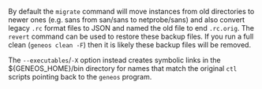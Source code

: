By default the `migrate` command will move instances from old
directories to newer ones (e.g. sans from san/sans to netprobe/sans) and
also convert legacy `.rc` format files to JSON and named the old file to
end `.rc.orig`. The `revert` command can be used to restore these backup
files. If you run a full clean (`geneos clean -F`) then it is likely
these backup files will be removed.

The `--executables`/`-X` option instead creates symbolic links in the
${GENEOS_HOME}/bin directory for names that match the original `ctl`
scripts pointing back to the `geneos` program.
